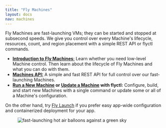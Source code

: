 ```yaml
---
title: "Fly Machines"
layout: docs
nav: machines
---
```


Fly Machines are fast-launching VMs; they can be started and stopped at subsecond speeds. We give you control over every Machine's lifecycle, resources, count, and region placement with a simple REST API or flyctl commands.

- [**Introduction to Fly Machines**:](/docs/machines/overview/) Learn whether you need low-level Machine control. Then learn about the lifecycle of Fly Machines and what you can do with them.
- [**Machines API:**](/docs/machines/api/) A simple and fast REST API for full control over our fast-launching Machines.
- **[Run a New Machine](/docs/machines/flyctl/fly-machine-run/) or [Update a Machine](/docs/machines/flyctl/fly-machine-update/) with flyctl:** Configure, build, and start new Machines with a single command or update some or all of a Machine's configuration.

On the other hand, try [Fly Launch](/docs/reference/fly-launch/) if you prefer easy app-wide configuration and containerized deployment for your app.

<figure>
  <img src="/static/images/docs-machines-fast.webp" alt="fast-launching hot air balloons against a green sky">
</figure>
